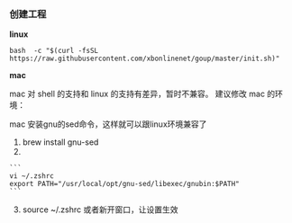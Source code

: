 

### 创建工程


**linux**

`bash  -c "$(curl -fsSL https://raw.githubusercontent.com/xbonlinenet/goup/master/init.sh)"`

**mac**

mac 对 shell 的支持和 linux 的支持有差异，暂时不兼容。
建议修改 mac 的环境：

mac 安装gnu的sed命令，这样就可以跟linux环境兼容了
1. brew install gnu-sed
2.

    ```
    vi ~/.zshrc
    export PATH="/usr/local/opt/gnu-sed/libexec/gnubin:$PATH"
    ```
3. source ~/.zshrc 或者新开窗口，让设置生效
